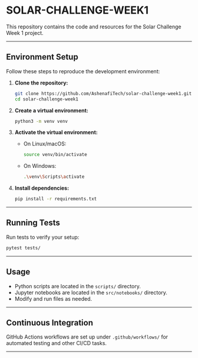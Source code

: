 # SOLAR-CHALLENGE-WEEK1

This repository contains the code and resources for the Solar Challenge Week 1 project.

---

## Environment Setup

Follow these steps to reproduce the development environment:

1. **Clone the repository:**

   ```bash
   git clone https://github.com/AshenafiTech/solar-challenge-week1.git
   cd solar-challenge-week1
   ```

2. **Create a virtual environment:**

   ```bash
   python3 -m venv venv
   ```

3. **Activate the virtual environment:**

   - On Linux/macOS:
     ```bash
     source venv/bin/activate
     ```
   - On Windows:
     ```bash
     .\venv\Scripts\activate
     ```

4. **Install dependencies:**

   ```bash
   pip install -r requirements.txt
   ```

---

## Running Tests

Run tests to verify your setup:

```bash
pytest tests/
```

---

## Usage

- Python scripts are located in the `scripts/` directory.
- Jupyter notebooks are located in the `src/notebooks/` directory.
- Modify and run files as needed.

---

## Continuous Integration

GitHub Actions workflows are set up under `.github/workflows/` for automated testing and other CI/CD tasks.

---
